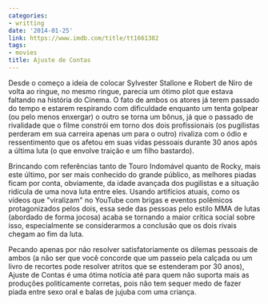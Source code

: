 ```yaml
---
categories:
- writting
date: '2014-01-25'
link: https://www.imdb.com/title/tt1661382
tags:
- movies
title: Ajuste de Contas
---
```


Desde o começo a ideia de colocar Sylvester Stallone e Robert de Niro de volta ao ringue, no mesmo ringue, parecia um ótimo plot que estava faltando na história do Cinema. O fato de ambos os atores já terem passado do tempo e estarem respirando com dificuldade enquanto um tenta golpear (ou pelo menos enxergar) o outro se torna um bônus, já que o passado de rivalidade que o filme constrói em torno dos dois profissionais (os pugilistas perderam em sua carreira apenas um para o outro) rivaliza com o ódio e ressentimento que os afetou em suas vidas pessoais durante 30 anos após a última luta (o que envolve traição e um filho bastardo).

Brincando com referências tanto de Touro Indomável quanto de Rocky, mais este último, por ser mais conhecido do grande público, as melhores piadas ficam por conta, obviamente, da idade avançada dos pugilistas e a situação ridícula de uma nova luta entre eles. Usando artifícios atuais, como os vídeos que "viralizam" no YouTube com brigas e eventos polêmicos protagonizados pelos dois, essa sede das pessoas pelo estilo MMA de lutas (abordado de forma jocosa) acaba se tornando a maior crítica social sobre isso, especialmente se considerarmos a conclusão que os dois rivais chegam ao fim da luta.

Pecando apenas por não resolver satisfatoriamente os dilemas pessoais de ambos (a não ser que você concorde que um passeio pela calçada ou um livro de recortes pode resolver atritos que se estenderam por 30 anos), Ajuste de Contas é uma ótima notícia até para quem não suporta mais as produções politicamente corretas, pois não tem sequer medo de fazer piada entre sexo oral e balas de jujuba com uma criança.